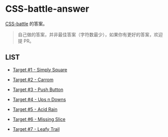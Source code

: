# CSS-battle-answer

[CSS-battle](https://cssbattle.dev/) 的答案。

> 自己做的答案，并非最佳答案（字符数最少），如果你有更好的答案，欢迎提 PR。

## LIST

+ [Target #1 - Simply Square](./Simply-Square.md)

+ [Target #2 - Carrom](./Carrom.md)

+ [Target #3 - Push Button](./Push-Button.md)

+ [Target #4 - Ups n Downs](./Ups-n-Downs.md)

+ [Target #5 - Acid Rain](./Acid-Rain.md)

+ [Target #6 - Missing Slice](./Missing-Slice.md)

+ [Target #7 - Leafy Trail](./Leafy-Trail.md)
